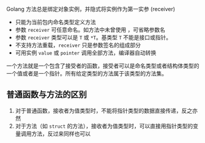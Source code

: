 Golang 方法总是绑定对象实例，并隐式将实例作为第一实参 (receiver)

- 只能为当前包内命名类型定义方法
- 参数 `receiver` 可任意命名。如方法中未曾使用 ，可省略参数名
- 参数 `receiver` 类型可以是 `T` 或 `*T`。基类型 `T` 不能是接口或指针。
- 不支持方法重载，`receiver` 只是参数签名的组成部分
- 可用实例 `value` 或 `pointer` 调用全部方法，编译器自动转换

一个方法就是一个包含了接受者的函数，接受者可以是命名类型或者结构体类型的一个值或者是一个指针。所有给定类型的方法属于该类型的方法集。

## 普通函数与方法的区别
1. 对于普通函数，接收者为值类型时，不能将指针类型的数据直接传递，反之亦然
2. 对于方法（如 `struct` 的方法），接收者为值类型时，可以直接用指针类型的变量调用方法，反过来同样也可以